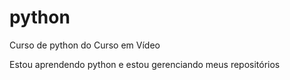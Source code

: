 # python
 Curso de python do Curso em Vídeo

 Estou aprendendo python e estou gerenciando meus repositórios
